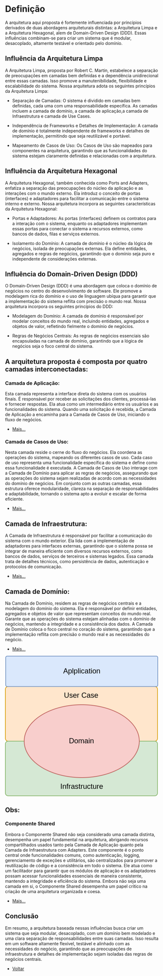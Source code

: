 # Definição

A arquitetura aqui proposta é fortemente influenciada por princípios derivados de duas abordagens arquiteturais distintas: a Arquitetura Limpa e a Arquitetura Hexagonal, alem de Domain-Driven Design (DDD). Essas influências combinam-se para criar um sistema que é modular, desacoplado, altamente testável e orientado pelo domínio.

## Influência da Arquitetura Limpa

A Arquitetura Limpa, proposta por Robert C. Martin, estabelece a separação de preocupações em camadas bem definidas e a dependência unidirecional entre essas camadas. Isso promove a manutenibilidade, flexibilidade e escalabilidade do sistema. Nossa arquitetura adota os seguintes princípios da Arquitetura Limpa:

- Separação de Camadas: O sistema é dividido em camadas bem definidas, cada uma com uma responsabilidade específica. As camadas incluem a camada de domínio, a camada de aplicação,a camada de Infraestrutura e camada de Use Cases.

- Independência de Frameworks e Detalhes de Implementação: A camada de domínio é totalmente independente de frameworks e detalhes de implementação, permitindo que seja reutilizável e portável.

- Mapeamento de Casos de Uso: Os Casos de Uso são mapeados para componentes na arquitetura, garantindo que as funcionalidades do sistema estejam claramente definidas e relacionadas com a arquitetura.

## Influência da Arquitetura Hexagonal

A Arquitetura Hexagonal, também conhecida como Ports and Adapters, enfatiza a separação das preocupações do núcleo da aplicação e as interações com o mundo externo. Ela introduz o conceito de portas (interfaces) e adaptadores para facilitar a comunicação entre o sistema interno e externo. Nossa arquitetura incorpora as seguintes características da Arquitetura Hexagonal:

- Portas e Adaptadores: As portas (interfaces) definem os contratos para a interação com o sistema, enquanto os adaptadores implementam essas portas para conectar o sistema a recursos externos, como bancos de dados, filas e serviços externos.

- Isolamento do Domínio: A camada de domínio é o núcleo da lógica de negócios, isolada de preocupações externas. Ela define entidades, agregados e regras de negócios, garantindo que o domínio seja puro e independente de considerações externas.

## Influência do Domain-Driven Design (DDD)

O Domain-Driven Design (DDD) é uma abordagem que coloca o domínio de negócios no centro do desenvolvimento de software. Ele promove a modelagem rica do domínio e o uso de linguagem ubíqua para garantir que a implementação do sistema reflita com precisão o mundo real. Nossa arquitetura incorpora os seguintes princípios do DDD:

- Modelagem do Domínio: A camada de domínio é responsável por modelar conceitos do mundo real, incluindo entidades, agregados e objetos de valor, refletindo fielmente o domínio de negócios.

- Regras de Negócios Centrais: As regras de negócios essenciais são encapsuladas na camada de domínio, garantindo que a lógica de negócios seja o foco central do sistema.

## A arquitetura proposta é composta por quatro camadas interconectadas:

### Camada de Aplicação:
Esta camada representa a interface direta do sistema com os usuários finais. É responsável por receber as solicitações dos clientes, processá-las e fornecer respostas. Ela atua como um intermediário entre os usuários e as funcionalidades do sistema. Quando uma solicitação é recebida, a Camada de Aplicação a encaminha para a Camada de Casos de Uso, iniciando o fluxo de negócios.

- [Mais...](2-application.md)

### Camada de Casos de Uso:
Nesta camada reside o cerne do fluxo do negócios. Ela coordena as operações do sistema, mapeando os diferentes casos de uso. Cada caso de uso representa uma funcionalidade específica do sistema e define como essa funcionalidade é executada. A Camada de Casos de Uso interage com a Camada de Domínio para aplicar as regras de negócios, assegurando que as operações do sistema sejam realizadas de acordo com as necessidades do domínio de negócios. Em conjunto com as outras camadas, essa estrutura oferece modularidade, clareza na separação de responsabilidades e adaptabilidade, tornando o sistema apto a evoluir e escalar de forma eficiente.

- [Mais...](3-use_case.md)

## Camada de Infraestrutura:
A Camada de Infraestrutura é responsável por facilitar a comunicação do sistema com o mundo exterior. Ela lida com a implementação de adaptadores para interfaces externas, garantindo que o sistema possa se integrar de maneira eficiente com diversos recursos externos, como bancos de dados, serviços de terceiros e sistemas legados. Essa camada trata de detalhes técnicos, como persistência de dados, autenticação e protocolos de comunicação.

- [Mais...](4-infra.md)

## Camada de Domínio:
Na Camada de Domínio, residem as regras de negócios centrais e a modelagem do domínio do sistema. Ela é responsável por definir entidades, agregados e objetos de valor que representam conceitos do mundo real. Garante que as operações do sistema estejam alinhadas com o domínio de negócios, mantendo a integridade e a consistência dos dados. A Camada de Domínio coloca o foco central no coração do sistema, garantindo que a implementação reflita com precisão o mundo real e as necessidades do negócio. 

- [Mais...](5-domain.md)

<div align="center">
  <img src="img/arq_macro.png" alt="Arquitetura">
</div>

## Obs:

### Componente Shared
Embora o Componente Shared não seja considerado uma camada distinta, desempenha um papel fundamental na arquitetura, abrigando recursos compartilhados usados tanto pela Camada de Aplicação quanto pela Camada de Infraestrutura com Adapters. Este componente é o ponto central onde funcionalidades comuns, como autenticação, logging, gerenciamento de exceções e utilitários, são centralizados para promover a reutilização de código e a consistência em todo o sistema. Ele atua como um facilitador para garantir que os módulos de aplicação e os adaptadores possam acessar funcionalidades essenciais de maneira consistente, mantendo a integridade e eficiência do sistema. Embora não seja uma camada em si, o Componente Shared desempenha um papel crítico na criação de uma arquitetura organizada e coesa.

- [Mais...](9-shared.md)

## Conclusão

Em resumo, a arquitetura baseada nessas influências busca criar um sistema que seja modular, desacoplado, com um domínio bem modelado e uma clara separação de responsabilidades entre suas camadas. Isso resulta em um software altamente flexível, testável e alinhado com as necessidades do negócio, garantindo que as preocupações de infraestrutura e detalhes de implementação sejam isoladas das regras de negócios centrais.

- [Voltar](README.md)